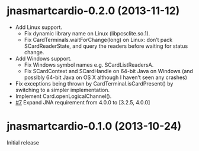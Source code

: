 jnasmartcardio-0.2.0 (2013-11-12)
===

* Add Linux support.
    * Fix dynamic library name on Linux (libpcsclite.so.1).
    * Fix CardTerminals.waitForChange(long) on Linux: don’t pack SCardReaderState, and query the readers before waiting for status change.
* Add Windows support.
    * Fix Windows symbol names e.g. SCardListReadersA.
    * Fix SCardContext and SCardHandle on 64-bit Java on Windows (and possibly 64-bit Java on OS X although I haven’t seen any crashes)
* Fix exceptions being thrown by CardTerminal.isCardPresent() by switching to a simpler implementation.
* Implement Card.openLogicalChannel().
* [#7](https://github.com/jnasmartcardio/jnasmartcardio/issues/7) Expand JNA requirement from 4.0.0 to [3.2.5, 4.0.0]

jnasmartcardio-0.1.0 (2013-10-24)
===
Initial release